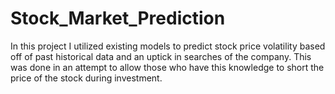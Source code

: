 # Stock_Market_Prediction
In this project I utilized existing models to predict stock price volatility based off of past historical data and an uptick in searches of the company. This was done in an attempt to allow those who have this knowledge to short the price of the stock during investment.
